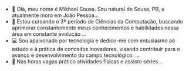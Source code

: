 - 👋 Olá, meu nome é Mikhael Sousa. Sou natural de Sousa, PB, e atualmente moro em João Pessoa...
- 👀 Estou cursando o 3º período de Ciências da Computação, buscando aprimorar constantemente meus conhecimentos e habilidades nessa área em constante evolução ...
- 💻 Sou apaixonado por tecnologia e dedico-me com entusiasmo ao estudo e à prática de conceitos inovadores, visando contribuir para o avanço e desenvolvimento do campo tecnológico. ...
- 💪 Nas horas vagas prático atividades físicas e assisto séries...

<!---
Mikhael29/Mikhael29 is a ✨ special ✨ repository because its `README.md` (this file) appears on your GitHub profile.
You can click the Preview link to take a look at your changes.
--->
